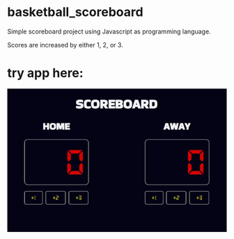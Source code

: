 # basketball_scoreboard
Simple scoreboard project using Javascript as programming language.

Scores are increased by either 1, 2, or 3.

# try app here:  
<p>
  <a href="https://smdev-scoreboard.netlify.app/">
    <img src="./assets/images/readme-thumbnail.jpg">
  <a>
</p>